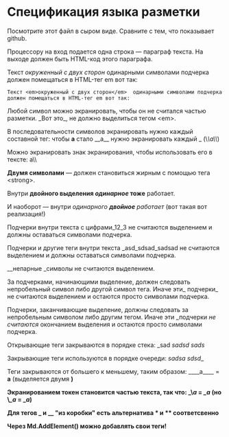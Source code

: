 # Спецификация языка разметки

Посмотрите этот файл в сыром виде. Сравните с тем, что показывает github.

Процессору на вход подается одна строка — параграф текста. 
На выходе должен быть HTML-код этого параграфа.

Текст _окруженный с двух сторон_  одинарными символами подчерка 
должен помещаться в HTML-тег em вот так:

`Текст <em>окруженный с двух сторон</em>  одинарными символами подчерка 
должен помещаться в HTML-тег em вот так:`

Любой символ можно экранировать, чтобы он не считался частью разметки. 
\_Вот это\_, не должно выделиться тегом \<em\>.

В последовательности символов экранировать нужно каждый составной тег: чтобы __a__ стало \_\_a\_\_ нужно экранировать каждый _ (\\_\\_a\\_\\_)

Можно экранировать знак экранирования, чтобы использовать его в тексте: a\\\\

__Двумя символами__ — должен становиться жирным с помощью тега \<strong\>.

Внутри __двойного выделения _одинарное_ тоже__ работает.

И наоборот — внутри _одинарного __двойное__ работает_ (вот такая вот реализация!)

Подчерки внутри текста c цифрами_12_3 не считаются выделением и должны оставаться символами подчерка.

Подчерки и другие теги внутри текста _asd_sdsad_sadsad не считаются выделением и должны оставаться символами подчерка.

__непарные _символы не считаются выделением.

За подчерками, начинающими выделение, должен следовать непробельный символ либо другой символ тега. Иначе эти_ подчерки_ не считаются выделением 
и остаются просто символами подчерка.

Подчерки, заканчивающие выделение, должны следовать за непробельным символом либо другим тегом. Иначе эти _подчерки _не считаются_ окончанием выделения 
и остаются просто символами подчерка.

Открывающие теги закрываются в порядке стека: _sad _sadsd sads_

Закрывающие теги используются в порядке очереди: _sadsa sdsd__

Теги закрываются от большего к меньшему, таким образом: \_\_\_\_a\_\_\_\_ = ____a____ (выделяется двумя <strong>)

Экранированием токен становится частью текста, так что: \_\\_a_ = _\_a_ (но \\_\_a_ = \__a_)

Для тегов _ и __ "из коробки" есть альтернатива * и ** соответсвенно

Через Md.AddElement() можно добавлять свои теги!